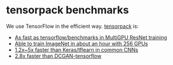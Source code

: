 
# tensorpack benchmarks

We use TensorFlow in the efficient way. [tensorpack](https://github.com/tensorpack/tensorpack) is:

* [As fast as tensorflow/benchmarks in MultiGPU ResNet training](ResNet-MultiGPU/)
* [Able to train ImageNet in about an hour with 256 GPUs](ResNet-Horovod/)
* [1.2x~5x faster than Keras/tflearn in common CNNs](other-wrappers/)
* [2.8x faster than DCGAN-tensorflow](DCGAN/)
